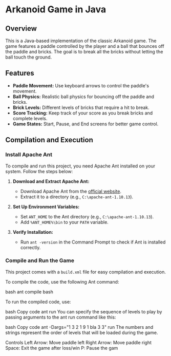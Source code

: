 # Arkanoid Game in Java

## Overview
This is a Java-based implementation of the classic Arkanoid game. The game features a paddle controlled by the player and a ball that bounces off the paddle and bricks. The goal is to break all the bricks without letting the ball touch the ground.

## Features
- **Paddle Movement:** Use keyboard arrows to control the paddle's movement.
- **Ball Physics:** Realistic ball physics for bouncing off the paddle and bricks.
- **Brick Levels:** Different levels of bricks that require a hit to break.
- **Score Tracking:** Keep track of your score as you break bricks and complete levels.
- **Game States:** Start, Pause, and End screens for better game control.

## Compilation and Execution

### Install Apache Ant
To compile and run this project, you need Apache Ant installed on your system. Follow the steps below:

1. **Download and Extract Apache Ant:**
   - Download Apache Ant from the [official website](https://ant.apache.org/bindownload.cgi).
   - Extract it to a directory (e.g., `C:\apache-ant-1.10.13`).

2. **Set Up Environment Variables:**
   - Set `ANT_HOME` to the Ant directory (e.g., `C:\apache-ant-1.10.13`).
   - Add `%ANT_HOME%\bin` to your `PATH` variable.

3. **Verify Installation:**
   - Run `ant -version` in the Command Prompt to check if Ant is installed correctly.

### Compile and Run the Game
This project comes with a `build.xml` file for easy compilation and execution.

To compile the code, use the following Ant command:

bash
ant compile
bash

To run the compiled code, use:

bash
Copy code
ant run
You can specify the sequence of levels to play by passing arguments to the ant run command like this:

bash
Copy code
ant -Dargs="1 3 2 1 9 1 bla 3 3" run
The numbers and strings represent the order of levels that will be loaded during the game.

Controls
Left Arrow: Move paddle left
Right Arrow: Move paddle right
Space: Exit the game after loss/win
P: Pause the gam
